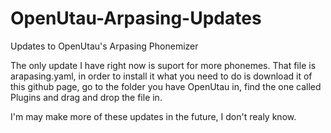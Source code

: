 # OpenUtau-Arpasing-Updates
Updates to OpenUtau's Arpasing Phonemizer 

The only update I have right now is suport for more phonemes. 
That file is arapasing.yaml, in order to install it what you need to do is download it of this github page, go to the folder you have OpenUtau in, find the one called Plugins and drag and drop the file in.

I'm may make more of these updates in the future, I don't realy know.
